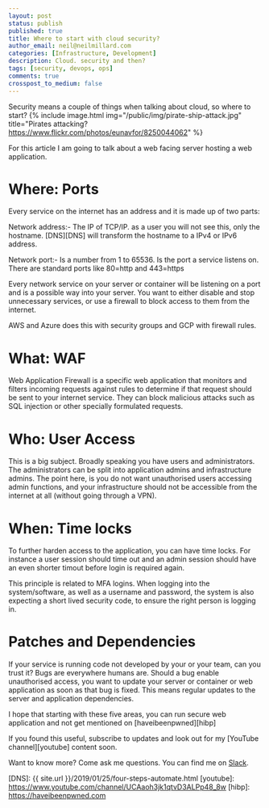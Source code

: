 ```yaml
---
layout: post
status: publish
published: true
title: Where to start with cloud security?
author_email: neil@neilmillard.com
categories: [Infrastructure, Development]
description: Cloud. security and then?
tags: [security, devops, ops]
comments: true
crosspost_to_medium: false
---
```

Security means a couple of things when talking about cloud, so where to start?
{% include image.html
img="/public/img/pirate-ship-attack.jpg"
title="Pirates attacking? https://www.flickr.com/photos/eunavfor/8250044062" %}

For this article I am going to talk about a web facing server hosting a web application.

Where: Ports
=====

Every service on the internet has an address and it is made up of two parts:

Network address:- The IP of TCP/IP. as a user you will not see this, only the hostname. [DNS][DNS] will transform
the hostname to a IPv4 or IPv6 address.

Network port:- Is a number from 1 to 65536. Is the port a service listens on. There are standard ports like 80=http and
443=https

Every network service on your server or container will be listening on a port and is a possible way into your server.
You want to either disable and stop unnecessary services, or use a firewall to block access to them from the internet.

AWS and Azure does this with security groups and GCP with firewall rules.


What: WAF
===

Web Application Firewall is a specific web application that monitors and filters incoming requests against rules to
determine if that request should be sent to your internet service. They can block malicious attacks such as SQL injection
or other specially formulated requests.

Who: User Access
===========

This is a big subject. Broadly speaking you have users and administrators.  The administrators can be split into
application admins and infrastructure admins. The point here, is you do not want unauthorised users accessing admin
functions, and your infrastructure should not be accessible from the internet at all (without going through a VPN).

When: Time locks
============

To further harden access to the application, you can have time locks. For instance a user session should time out and
an admin session should have an even shorter timout before login is required again.

This principle is related to MFA logins. When logging into the system/software, as well as a username and password, the
system is also expecting a short lived security code, to ensure the right person is logging in.

Patches and Dependencies
=====================

If your service is running code not developed by your or your team, can you trust it? Bugs are everywhere humans are.
Should a bug enable unauthorised access, you want to update your server or container or web application as soon as that
bug is fixed. This means regular updates to the server and application dependencies.

I hope that starting with these five areas, you can run secure web application and not get mentioned on [haveibeenpwned][hibp]


If you found this useful, subscribe to updates and look out for my [YouTube channel][youtube] content soon.

Want to know more? Come ask me questions. You can find me on [Slack]({{site.data.slack.invite}}).


[DNS]: {{ site.url }}/2019/01/25/four-steps-automate.html
[youtube]: https://www.youtube.com/channel/UCAaoh3jk1qtvD3ALPp48_8w
[hibp]: https://haveibeenpwned.com
